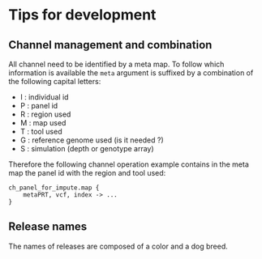 # Tips for development

## Channel management and combination

All channel need to be identified by a meta map. To follow which information is available the `meta` argument
is suffixed by a combination of the following capital letters:

- I : individual id
- P : panel id
- R : region used
- M : map used
- T : tool used
- G : reference genome used (is it needed ?)
- S : simulation (depth or genotype array)

Therefore the following channel operation example contains in the meta map the panel id with the region and tool used:

```nextflow
ch_panel_for_impute.map {
    metaPRT, vcf, index -> ...
}
```

## Release names

The names of releases are composed of a color and a dog breed.
